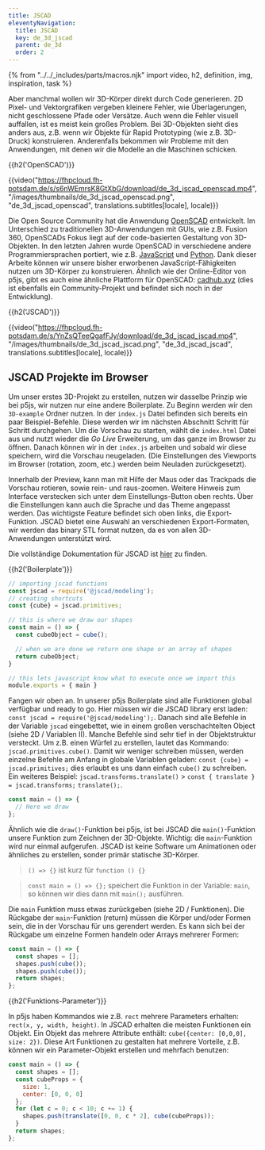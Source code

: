 ```yaml
---
title: JSCAD
eleventyNavigation:
  title: JSCAD
  key: de_3d_jscad
  parent: de_3d
  order: 2
---
```


{% from "../../_includes/parts/macros.njk" import video, h2, definition, img, inspiration, task %}

Aber manchmal wollen wir 3D-Körper direkt durch Code generieren. 2D Pixel- und Vektorgrafiken vergeben kleinere Fehler, wie Überlagerungen, nicht geschlossene Pfade oder Versätze. Auch wenn die Fehler visuell auffallen, ist es meist kein großes Problem. Bei 3D-Objekten sieht dies anders aus, z.B. wenn wir Objekte für Rapid Prototyping (wie z.B. 3D-Druck) konstruieren. Anderenfalls bekommen wir Probleme mit den Anwendungen, mit denen wir die Modelle an die Maschinen schicken.

{{h2('OpenSCAD')}}

{{video("https://fhpcloud.fh-potsdam.de/s/s6nWEmrsK8GtXbG/download/de_3d_jscad_openscad.mp4", "/images/thumbnails/de_3d_jscad_openscad.png", "de_3d_jscad_openscad", translations.subtitles[locale], locale)}}

<!--
de: https://fhpcloud.fh-potsdam.de/s/s6nWEmrsK8GtXbG
en: https://fhpcloud.fh-potsdam.de/s/w9egGf2MQ9KdbHe
-->

Die Open Source Community hat die Anwendung [OpenSCAD](https://openscad.org/) entwickelt. Im Unterschied zu traditionellen 3D-Anwendungen mit GUIs, wie z.B. Fusion 360, OpenSCADs Fokus liegt auf der code-basierten Gestaltung von 3D-Objekten. In den letzten Jahren wurde OpenSCAD in verschiedene andere Programmiersprachen portiert, wie z.B. [JavaScript](https://github.com/jscad/OpenJSCAD.org) und [Python](https://github.com/CadQuery/cadquery). Dank dieser Arbeite können wir unsere bisher erworbenen JavaScript-Fähigkeiten nutzen um 3D-Körper zu konstruieren. Ähnlich wie der Online-Editor von p5js, gibt es auch eine ähnliche Plattform für OpenSCAD: [cadhub.xyz](https://cadhub.xyz/) (dies ist ebenfalls ein Community-Projekt und befindet sich noch in der Entwicklung).


{{h2('JSCAD')}}

{{video("https://fhpcloud.fh-potsdam.de/s/YnZsQTeeQgafFJy/download/de_3d_jscad_jscad.mp4", "/images/thumbnails/de_3d_jscad_jscad.png", "de_3d_jscad_jscad", translations.subtitles[locale], locale)}}
<!--
de: https://fhpcloud.fh-potsdam.de/s/YnZsQTeeQgafFJy
en: https://fhpcloud.fh-potsdam.de/s/aDz5aNQ2Y5gqrbG
-->
## JSCAD Projekte im Browser

Um unser erstes 3D-Projekt zu erstellen, nutzen wir dasselbe Prinzip wie bei p5js, wir nutzen nur eine andere Boilerplate. Zu Beginn werden wir den `3D-example` Ordner nutzen. In der `index.js` Datei befinden sich bereits ein paar Beispiel-Befehle. Diese werden wir im nächsten Abschnitt Schritt für Schritt durchgehen. Um die Vorschau zu starten, wählt die `index.html` Datei aus und nutzt wieder die *Go Live* Erweiterung, um das ganze im Browser zu öffnen. Danach können wir in der  `index.js` arbeiten und sobald wir diese speichern, wird die Vorschau neugeladen. (Die Einstellungen des Viewports im Browser (rotation, zoom, etc.) werden beim Neuladen zurückgesetzt).

Innerhalb der Preview, kann man mit Hilfe der Maus oder das Trackpads die Vorschau rotieren, sowie rein- und raus-zoomen. Weitere Hinweis zum Interface verstecken sich unter dem Einstellungs-Button oben rechts. Über die Einstellungen kann auch die Sprache und das Theme angepasst werden. Das wichtigste Feature befindet sich oben links, die Export-Funktion. JSCAD bietet eine Auswahl an verschiedenen Export-Formaten, wir werden das binary STL format nutzen, da es von allen 3D-Anwendungen unterstützt wird.

Die vollständige Dokumentation für JSCAD ist [hier](https://openjscad.xyz/docs) zu finden.

{{h2('Boilerplate')}}


```js
// importing jscad functions
const jscad = require('@jscad/modeling');
// creating shortcuts
const {cube} = jscad.primitives;

// this is where we draw our shapes
const main = () => {
  const cubeObject = cube();

  // when we are done we return one shape or an array of shapes
  return cubeObject;
}

// this lets javascript know what to execute once we import this
module.exports = { main }
```

Fangen wir oben an. In unserer p5js Boilerplate sind alle Funktionen global verfügbar und ready to go. Hier müssen wir die JSCAD library erst laden: `const jscad = require('@jscad/modeling');`. Danach sind alle Befehle in der Variable `jscad` eingebettet, wie in einem großen verschachtelten Object (siehe 2D / Variablen II). Manche Befehle sind sehr tief in der Objektstruktur versteckt. Um z.B. einen Würfel zu erstellen, lautet das Kommando: `jscad.primitives.cube()`. Damit wir weniger schreiben müssen, werden einzelne Befehle am Anfang in globale Variablen geladen: `const {cube} = jscad.primitives;` dies erlaubt es uns dann einfach `cube()` zu schreiben. Ein weiteres Beispiel: `jscad.transforms.translate()` > `const { translate } = jscad.transforms;` `translate();`.

```js
const main = () => {
  // Here we draw
};
```

Ähnlich wie die `draw()`-Funktion bei p5js, ist bei JSCAD die `main()`-Funktion unsere Funktion zum Zeichnen der 3D-Objekte. Wichtig: die `main`-Funktion wird nur einmal aufgerufen. JSCAD ist keine Software um Animationen oder ähnliches zu erstellen, sonder primär statische 3D-Körper.

> `() => {}` ist kurz für `function () {}`

> `const main = () => {};` speichert die Funktion in der Variable: `main`, so können wir dies dann mit `main();` ausführen.

Die `main` Funktion muss etwas zurückgeben (siehe 2D / Funktionen). Die Rückgabe der `main`-Funktion (return) müssen die Körper und/oder Formen sein, die in der Vorschau für uns gerendert werden. Es kann sich bei der Rückgabe um einzelne Formen handeln oder Arrays mehrerer Formen:

```js
const main = () => {
  const shapes = [];
  shapes.push(cube());
  shapes.push(cube());
  return shapes;
};
```

{{h2('Funktions-Parameter')}}

In p5js haben Kommandos wie z.B. `rect` mehrere Parameters erhalten: `rect(x, y, width, height)`. In JSCAD erhalten die meisten Funktionen ein Objekt. Ein Objekt das mehrere Attribute enthält: `cube({center: [0,0,0], size: 2})`. Diese Art Funktionen zu gestalten hat mehrere Vorteile, z.B. können wir ein Parameter-Objekt erstellen und mehrfach benutzen:

```js
const main = () => {
  const shapes = [];
  const cubeProps = {
    size: 1,
    center: [0, 0, 0]
  };
  for (let c = 0; c < 10; c += 1) {
    shapes.push(translate([0, 0, c * 2], cube(cubeProps));
  }
  return shapes;
};
```